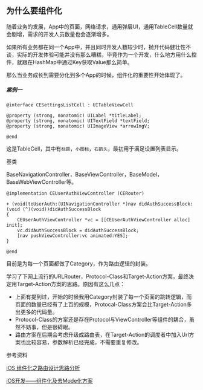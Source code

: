 ## 为什么要组件化

随着业务的发展，App中的页面，网络请求，通用弹层UI，通用TableCell数量就会剧增，需求的开发人员数量也会逐渐增多。

如果所有业务都在同一个App中，并且同时开发人数较少时，抛开代码健壮性不谈，实际的开发体验可能并没有那么糟糕，毕竟作为一个开发，什么地方用什么控件，就跟在HashMap中通过Key获取Value那么简单。



那么当业务成长到需要分化到多个App的时候，组件化的重要性开始体现了。

##### 案例一

```objc
@interface CESettingsListCell : UITableViewCell

@property (strong, nonatomic) UILabel *titleLabel;
@property (strong, nonatomic) UITextField *textField;
@property (strong, nonatomic) UIImageView *arrowImgV;

@end
```

​	这是TableCell，其中有`标题`，`小图标`，`右箭头`，最初用于满足设置列表显示。





基类

BaseNavigationController，BaseViewController，BaseModel，BaseWebViewController等。





```objc
@implementation CEUserAuthViewController (CERouter)

+ (void)toUserAuth:(UINavigationController *)nav didAuthSuccessBlock:(void (^)(void))didAuthSuccessBlock
{
    CEUserAuthViewController *vc = [[CEUserAuthViewController alloc] init];
    vc.didAuthSuccessBlock = didAuthSuccessBlock;
    [nav pushViewController:vc animated:YES];
}

@end
```





目前是为每一个页面都做了Category，作为路由逻辑的封装。



学习了下网上流行的URLRouter，Protocol-Class和Target-Action方案，最终决定用Target-Action方案的思路。原因有这么几点：

- 上面有提到过，开始的时候我用Category封装了每一个页面的跳转逻辑，而页面的数量已经有了上百的规模，Protocal-Class方案会比Target-Action多出更多的代码量。
- Protocol-Class的方案还是存在Protocol与ViewController等组件的耦合，虽然不妨事，但是很碍眼。
- 路由方案在后期会考虑升级成路由表，在Target-Action的调度者中加入Url方案也比较容易，参数解析已经完成，不需要重复修改。





参考资料

[iOS 组件化之路由设计思路分析](https://cloud.tencent.com/developer/article/1029462)

[iOS开发——组件化及去Mode化方案](https://www.jianshu.com/p/9239669c3a96)